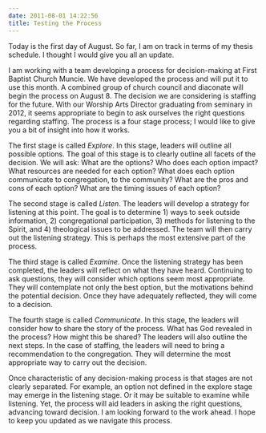 ```yaml
---
date: 2011-08-01 14:22:56
title: Testing the Process
---
```


Today is the first day of August. So far, I am on track in terms of my thesis schedule. I thought I would give you all an update.

I am working with a team developing a process for decision-making at First Baptist Church Muncie. We have developed the process and will put it to use this month. A combined group of church council and diaconate will begin the process on August 8. The decision we are considering is staffing for the future. With our Worship Arts Director graduating from seminary in 2012, it seems appropriate to begin to ask ourselves the right questions regarding staffing. The process is a four stage process; I would like to give you a bit of insight into how it works.

The first stage is called *Explore*. In this stage, leaders will outline all possible options. The goal of this stage is to clearly outline all facets of the decision. We will ask: What are the options? Who does each option impact? What resources are needed for each option? What does each option communicate to congregation, to the community? What are the pros and cons of each option? What are the timing issues of each option?

The second stage is called *Listen*. The leaders will develop a strategy for listening at this point. The goal is to determine 1) ways to seek outside information, 2) congregational participation, 3) methods for listening to the Spirit, and 4) theological issues to be addressed. The team will then carry out the listening strategy. This is perhaps the most extensive part of the process.

The third stage is called *Examine*. Once the listening strategy has been completed, the leaders will reflect on what they have heard. Continuing to ask questions, they will consider which options seem most appropriate. They will contemplate not only the best option, but the motivations behind the potential decision. Once they have adequately reflected, they will come to a decision.

The fourth stage is called *Communicate*. In this stage, the leaders will consider how to share the story of the process. What has God revealed in the process? How might this be shared? The leaders will also outline the next steps. In the case of staffing, the leaders will need to bring a recommendation to the congregation. They will determine the most appropriate way to carry out the decision.

Once characteristic of any decision-making process is that stages are not clearly separated. For example, an option not defined in the explore stage may emerge in the listening stage. Or it may be suitable to examine while listening. Yet, the process will aid leaders in asking the right questions, advancing toward decision. I am looking forward to the work ahead. I hope to keep you updated as we navigate this process.
